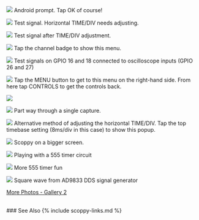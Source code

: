 
![](https://github.com/fhdm-dev/scoppy/raw/main/images/scoppy-v2-android-usb-prompt.jpg)
Android prompt. Tap OK of course!

![](https://github.com/fhdm-dev/scoppy/raw/main/images/phone-scoppy-v2-test-signal-1.jpg)
Test signal. Horizontal TIME/DIV needs adjusting.

![](https://github.com/fhdm-dev/scoppy/raw/main/images/phone-scoppy-v2-test-signal-2.jpg)
Test signal after TIME/DIV adjustment.

![](https://github.com/fhdm-dev/scoppy/raw/main/images/scoppy-v2-channel-menu.jpg)
Tap the channel badge to show this menu.

![](https://github.com/fhdm-dev/scoppy/raw/main/images/scoppy-v2-dual-test-signals.jpg)
Test signals on GPIO 16 and 18 connected to oscilloscope inputs (GPIO 26 and 27)

![](https://github.com/fhdm-dev/scoppy/raw/main/images/scoppy-v2-rhs-menu.jpg)
Tap the MENU button to get to this menu on the right-hand side. From here tap CONTROLS to get the controls back.

![](https://github.com/fhdm-dev/scoppy/raw/main/images/scoppy-v2-running-2ch.jpg)

![](https://github.com/fhdm-dev/scoppy/raw/main/images/scoppy-v2-single-capture.jpg)
Part way through a single capture.

![](https://github.com/fhdm-dev/scoppy/raw/main/images/scoppy-v2-top-timebase-control.jpg)
Alternative method of adjusting the horizontal TIME/DIV. Tap the top timebase setting (8ms/div in this case) to show this popup.

![](https://github.com/fhdm-dev/scoppy/raw/main/images/taba-scoppy-v2.jpg)
Scoppy on a bigger screen.

![](https://github.com/fhdm-dev/scoppy/raw/main/images/nokia-1.jpg)
Playing with a 555 timer circuit

![](https://github.com/fhdm-dev/scoppy/raw/main/images/nokia-2.jpg)
More 555 timer fun

![](https://github.com/fhdm-dev/scoppy/raw/main/images/taba-1.jpg)
Square wave from AD9833 DDS signal generator   
   
[More Photos - Gallery 2](Gallery-2)



<br>
### See Also
{% include scoppy-links.md %}

